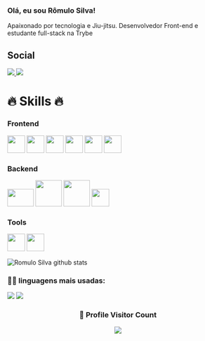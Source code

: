 ### Olá, eu sou Rômulo Silva!

Apaixonado por tecnologia e Jiu-jitsu. Desenvolvedor Front-end e estudante full-stack na Trybe

## Social
<a href="https://www.linkedin.com/in/romulo-silva-4164301a7/" target="_blank">
  <img src="https://img.shields.io/badge/LinkedIn-0077B5?style=for-the-badge&logo=linkedin&logoColor=white" />
</a>
<a href="https://www.instagram.com/rrod.silva/" target="_blank">
  <img src="https://img.shields.io/badge/Instagram-E4405F?style=for-the-badge&logo=instagram&logoColor=white" />
</a>

<divr>
  <h1><b>🔥 Skills 🔥</b></h1>
</div>

<div>
  <div>
    <h3 size="4"> Frontend </h3>
    <img src="https://cdn.jsdelivr.net/gh/devicons/devicon/icons/javascript/javascript-original.svg" width="40" height="40" />
    <img width="40" height="40" src="https://cdn.jsdelivr.net/gh/devicons/devicon/icons/css3/css3-original.svg" />
    <img width="40" height="40" src="https://cdn.jsdelivr.net/gh/devicons/devicon/icons/html5/html5-original.svg" />
    <img width="40" height"40" src="https://cdn.jsdelivr.net/gh/devicons/devicon/icons/react/react-original.svg" />
    <img width="40" height="40" src="https://cdn.jsdelivr.net/gh/devicons/devicon/icons/redux/redux-original.svg" />
    <img width="40" height="40" src="https://cdn.jsdelivr.net/gh/devicons/devicon/icons/typescript/typescript-original.svg" />
  </div>
  <div>
    <h3>Backend</h3>
    <img width="60" height="40" src="https://cdn.jsdelivr.net/gh/devicons/devicon/icons/nodejs/nodejs-original.svg" />
    <img width="60" height="60" src="https://cdn.jsdelivr.net/gh/devicons/devicon/icons/express/express-original-wordmark.svg" />
    <img width="60" height="60" src="https://cdn.jsdelivr.net/gh/devicons/devicon/icons/mysql/mysql-original-wordmark.svg" />
    <img width="40" height="40" src="https://cdn.jsdelivr.net/gh/devicons/devicon/icons/sequelize/sequelize-original.svg" />
    <h3>Tools</h3>
    <img width="40" height="40" src="https://cdn.jsdelivr.net/gh/devicons/devicon/icons/git/git-original.svg" />
    <img width="40" height="40" src="https://cdn.jsdelivr.net/gh/devicons/devicon/icons/docker/docker-original-wordmark.svg" />
  </div>
</div>

![Romulo Silva github stats](https://github-readme-stats.vercel.app/api?username=rromulo&theme=nord&show_icons=true&count_private=true)

### 👨‍💻 **linguagens mais usadas**:
![](https://github-profile-summary-cards.vercel.app/api/cards/repos-per-language?username=rromulo&theme=nord_dark)
![](https://github-profile-summary-cards.vercel.app/api/cards/most-commit-language?username=rromulo&theme=nord_dark)

<div align=center>
  <h3><b>📍 Profile Visitor Count</b></h3>
</div>
<p align="center" >   
  <img src="https://profile-counter.glitch.me/rromulo/count.svg" />  
</p>
